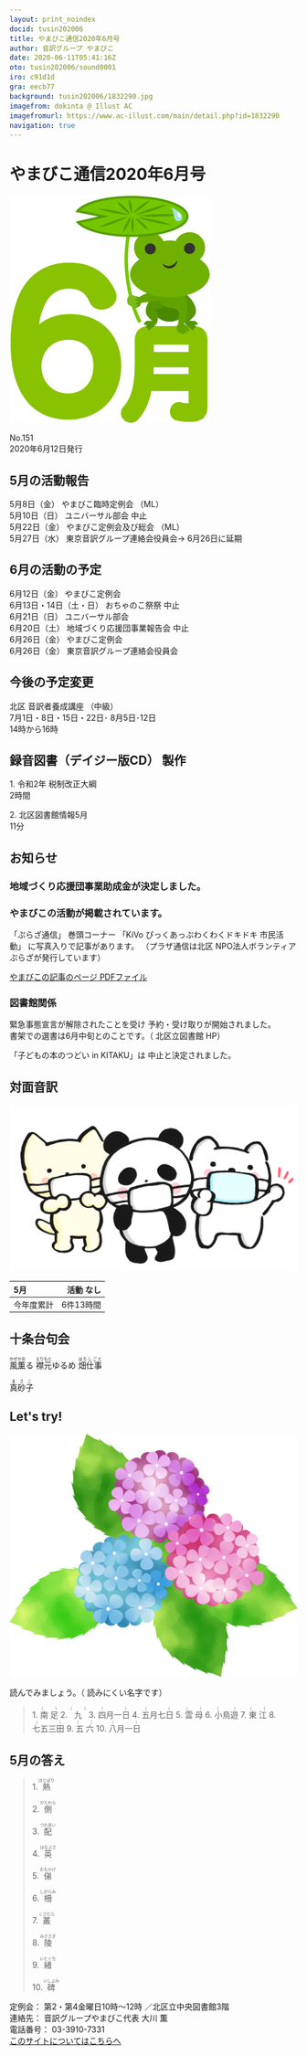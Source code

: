 ```yaml
---
layout: print_noindex
docid: tusin202006
title: やまびこ通信2020年6月号
author: 音訳グループ やまびこ
date: 2020-06-11T05:41:16Z
oto: tusin202006/sound0001
iro: c91d1d
gra: eecb77
background: tusin202006/1832290.jpg
imagefrom: dokinta @ Illust AC
imagefromurl: https://www.ac-illust.com/main/detail.php?id=1832290
navigation: true
---
```

   


# <span data-dur="3.946" data-begin="2.750" id="xmri_0001">やまびこ通信2020年6月号</span>

<img class="migi" src="media/tusin202006/cut1.png" alt="" />


<span data-dur="2.489" data-begin="6.696" id="xmri_0002">No.151</span>  
<span data-dur="4.554" data-begin="9.185" id="xmri_0003">2020年6月12日発行</span>

## <span data-dur="3.311" data-begin="18.909" id="xmri_0006">5月の活動報告</span>

<span data-dur="1.969" data-begin="22.220" id="xmri_0007">5月8日（金）</span>
<span data-dur="2.05" data-begin="24.189" id="xmri_0008">やまびこ臨時定例会</span>
<span data-dur="2.315" data-begin="26.239" id="xmri_0009">（ML）</span>  
<span data-dur="1.994" data-begin="28.554" id="xmri_000A">5月10日（日）</span>
<span data-dur="3.158" data-begin="30.548" id="xmri_000B">ユニバーサル部会 中止</span>  
<span data-dur="2.339" data-begin="33.706" id="xmri_000C">5月22日（金）</span>
<span data-dur="3.02" data-begin="36.045" id="xmri_000D">やまびこ定例会及び総会</span>
<span data-dur="2.314" data-begin="39.065" id="xmri_000E">（ML）</span>  
<span data-dur="2.473" data-begin="41.379" id="xmri_000F">5月27日（水）</span>
<span data-dur="3.197" data-begin="43.852" id="xmri_0010">東京音訳グループ連絡会役員会→</span>
<span data-dur="4.72" data-begin="47.049" id="xmri_0011">6月26日に延期</span>

## <span data-dur="3.417" data-begin="51.769" id="xmri_0012">6月の活動の予定</span>

<span data-dur="2.284" data-begin="55.186" id="xmri_0013">6月12日（金）</span>
<span data-dur="2.597" data-begin="57.470" id="xmri_0014">やまびこ定例会</span>  
<span data-dur="3.409" data-begin="60.067" id="xmri_0015">6月13日・14日（土・日）</span>
<span data-dur="3.063" data-begin="63.476" id="xmri_0016">おちゃのこ祭祭 中止</span>  
<span data-dur="2.601" data-begin="66.539" id="xmri_0017">6月21日（日）</span>
<span data-dur="2.503" data-begin="69.140" id="xmri_0018">ユニバーサル部会</span>  
<span data-dur="1.961" data-begin="71.643" id="xmri_0019">6月20日（土）</span>
<span data-dur="4.659" data-begin="73.604" id="xmri_001A">地域づくり応援団事業報告会 中止</span>  
<span data-dur="2.53" data-begin="78.263" id="xmri_001B">6月26日（金）</span>
<span data-dur="2.598" data-begin="80.793" id="xmri_001C">やまびこ定例会</span>  
<span data-dur="2.53" data-begin="83.391" id="xmri_001D">6月26日（金）</span>
<span data-dur="5.681" data-begin="85.921" id="xmri_001E">東京音訳グループ連絡会役員会</span>

## <span data-dur="3.073" data-begin="91.602" id="xmri_001F">今後の予定変更</span>

<span data-dur="2.605" data-begin="94.675" id="xmri_0020">北区 音訳者養成講座</span>
<span data-dur="1.62" data-begin="97.280" id="xmri_0021">（中級）</span>  
<span data-dur="4.091" data-begin="98.900" id="xmri_0022">7月1日・8日・15日・22日･</span>
<span data-dur="2.361" data-begin="102.991" id="xmri_0023">8月5日･12日</span>  
<span data-dur="3.11" data-begin="105.352" id="xmri_0024">14時から16時</span>

## <span data-dur="4.732" data-begin="108.462" id="xmri_0025">録音図書（デイジー版CD） 製作</span>


<span data-dur="0.818" data-begin="114.637" id="xmri_0027">1.</span>
<span data-dur="2.934" data-begin="115.455" id="xmri_0028">令和2年 税制改正大綱</span>  
<span data-dur="1.909" data-begin="118.389" id="xmri_0029">2時間</span>

<span data-dur="0.706" data-begin="120.298" id="xmri_002A">2.</span>
<span data-dur="2.274" data-begin="121.004" id="xmri_002B">北区図書館情報5月</span>  
<span data-dur="3.472" data-begin="123.278" id="xmri_002C">11分</span>

## <span data-dur="2.317" data-begin="126.750" id="xmri_002D">お知らせ</span>


### <span data-dur="6.001" data-begin="129.067" id="xmri_002E">地域づくり応援団事業助成金が決定しました。</span>


### <span data-dur="4.322" data-begin="135.068" id="xmri_002F">やまびこの活動が掲載されています。</span>

<span data-dur="1.395" data-begin="139.390" id="xmri_0030">「ぷらざ通信」</span>
<span data-dur="1.484" data-begin="140.785" id="xmri_0031">巻頭コーナー</span>
<span data-dur="0.938" data-begin="142.269" id="xmri_0032">「KiVo</span>
<span data-dur="3.593" data-begin="143.207" id="xmri_0033">ぴっくあっぷわくわくドキドキ 市民活動」</span>
<span data-dur="3.556" data-begin="146.800" id="xmri_0034">に写真入りで記事があります。</span>
<span data-dur="6.751" data-begin="150.356" id="xmri_0035">（プラザ通信は北区 NPO法人ボランティアぷらざが発行しています）</span>

<a href="media/tusin202006/plaza202006y.pdf" data-dur="6.51" data-begin="157.107" id="xmri_0036">やまびこの記事のページ PDFファイル</a>

### <span data-dur="2.784" data-begin="163.617" id="xmri_0037">図書館関係</span>

<span data-dur="3.58" data-begin="166.401" id="xmri_0038">緊急事態宣言が解除されたことを受け</span>
<span data-dur="4.223" data-begin="169.981" id="xmri_0039">予約・受け取りが開始されました。</span>  
<span data-dur="4.65" data-begin="174.204" id="xmri_003A">書架での選書は6月中旬とのことです。（</span>
<span data-dur="3.763" data-begin="178.854" id="xmri_003B">北区立図書館 HP）</span>

<span data-dur="2.822" data-begin="182.617" id="xmri_003C">「子どもの本のつどい in KITAKU」は</span>
<span data-dur="4.358" data-begin="185.439" id="xmri_003D">中止と決定されました。</span>

## <span data-dur="2.666" data-begin="189.797" id="xmri_003E">対面音訳</span>

<img class="migi" src="media/tusin202006/cut2.png" alt="" />


<span data-dur="1.044" data-begin="192.463" id="xmri_003F">5月</span>|<span data-dur="2.414" data-begin="193.507" id="xmri_0040">活動 なし</span>
|:---|---:|
<span data-dur="1.585" data-begin="195.921" id="xmri_0041">今年度累計</span>|<span data-dur="4.337" data-begin="197.506" id="xmri_0042">6件13時間</span>

## <span data-dur="3.468" data-begin="201.843" id="xmri_0043">十条台句会</span>

<span data-dur="10.825" data-begin="205.311" id="xmri_0044"><ruby>風<rt>かぜ</rt></ruby><ruby>薫<rt>かお</rt></ruby>る
<ruby>襟元<rt>えりもと</rt></ruby>ゆるめ
<ruby>畑仕事<rt>はたしごと</rt></ruby></span>

<span data-dur="3.279" data-begin="216.136" id="xmri_004A" class="haigo"><ruby>真砂子<rt>まさこ</rt></ruby></span>


## <span data-dur="2.449" data-begin="219.915" id="xmri_004C">Let's try!</span>

<img class="migi" src="media/tusin202006/cut3.png" alt="" />


<span data-dur="2.282" data-begin="222.364" id="xmri_004D">読んでみましょう。（</span>
<span data-dur="3.028" data-begin="224.646" id="xmri_004E">読みにくい名字です）</span>


<blockquote markdown="1">
1. <ruby>南足<rt>（　　　）</rt></ruby>
2. <ruby>九<rt>（　　　）</rt></ruby>
3. <ruby>四月一日<rt>（　　　）</rt></ruby>
4. <ruby>五月七日<rt>（　　　）</rt></ruby>
5. <ruby>雲母<rt>（　　　）</rt></ruby>
6. <ruby>小鳥遊<rt>（　　　）</rt></ruby>
7. <ruby>東江<rt>（　　　）</rt></ruby>
8. <ruby>七五三田<rt>（　　　）</rt></ruby>
9. <ruby>五六<rt>（　　　）</rt></ruby>
10. <ruby>八月一日<rt>（　　　）</rt></ruby>
</blockquote>
 
 
## <span data-dur="2.71" data-begin="231.493" id="xmri_0050">5月の答え</span>

<blockquote markdown="1">
<span data-dur="0.819" data-begin="234.203" id="xmri_0051">1.</span>
<span data-dur="1.554" data-begin="235.022" id="xmri_0052"><ruby>熱<rt>ほとぼり</rt></ruby></span>

<span data-dur="0.706" data-begin="236.576" id="xmri_0053">2.</span>
<span data-dur="1.534" data-begin="237.282" id="xmri_0054"><ruby>側<rt>かたわら</rt></ruby></span>

<span data-dur="0.873" data-begin="238.816" id="xmri_0055">3.</span>
<span data-dur="1.541" data-begin="239.689" id="xmri_0056"><ruby>配<rt>つれあい</rt></ruby></span>

<span data-dur="0.808" data-begin="241.230" id="xmri_0057">4.</span>
<span data-dur="1.627" data-begin="242.038" id="xmri_0058"><ruby>英<rt>はなぶさ</rt></ruby></span>

<span data-dur="0.713" data-begin="243.665" id="xmri_0059">5.</span>
<span data-dur="1.587" data-begin="244.378" id="xmri_005A"><ruby>俤<rt>おもかげ</rt></ruby></span>

<span data-dur="0.852" data-begin="245.965" id="xmri_005B">6.</span>
<span data-dur="1.618" data-begin="246.817" id="xmri_005C"><ruby>柵<rt>しがらみ</rt></ruby></span>

<span data-dur="0.825" data-begin="248.435" id="xmri_005D">7.</span>
<span data-dur="1.528" data-begin="249.260" id="xmri_005E"><ruby>叢<rt>くさむら</rt></ruby></span>

<span data-dur="0.846" data-begin="250.788" id="xmri_005F">8.</span>
<span data-dur="1.594" data-begin="251.634" id="xmri_0060"><ruby>陵<rt>みささぎ</rt></ruby></span>

<span data-dur="0.811" data-begin="253.228" id="xmri_0061">9.</span>
<span data-dur="1.553" data-begin="254.039" id="xmri_0062"><ruby>緒<rt>いとぐち</rt></ruby></span>

<span data-dur="0.803" data-begin="255.592" id="xmri_0063">10.</span>
<span data-dur="1.544" data-begin="256.395" id="xmri_0064"><ruby>碑<rt>いしぶみ</rt></ruby></span>
</blockquote>


<span data-dur="1.198" data-begin="257.939" id="xmri_0065">定例会：</span>
<span data-dur="3.23" data-begin="259.137" id="xmri_0066">第2・第4金曜日10時～12時</span>
<span data-dur="3.046" data-begin="262.367" id="xmri_0067">／北区立中央図書館3階</span>  
<span data-dur="1.314" data-begin="265.413" id="xmri_0068">連絡先：</span>
<span data-dur="3.953" data-begin="266.727" id="xmri_0069">音訳グループやまびこ代表 大川 薫</span>  
<span data-dur="1.411" data-begin="270.680" id="xmri_006A">電話番号：</span>
<span data-dur="4.312" data-begin="272.091" id="xmri_006B">03-3910-7331</span>  
<a href="mailto:ymbk2016ml@gmail.com?Subject=やまびこウェブサイトについて" data-dur="5.94" data-begin="276.403" id="xmri_006C">このサイトについてはこちらへ</a>

